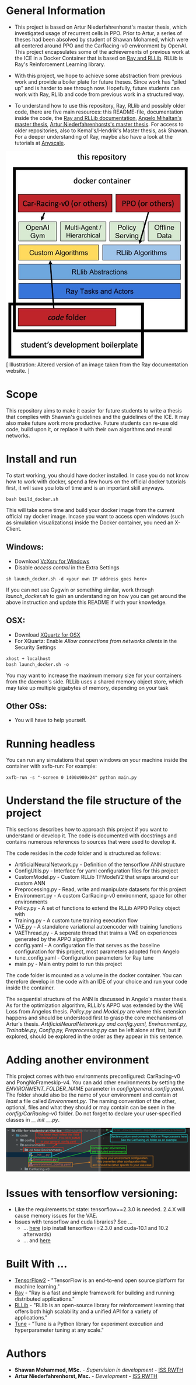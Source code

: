 # General Information

* This project is based on Artur Niederfahrenhorst's master thesis, which investigated usage of recurrent cells in PPO.
Prior to Artur, a series of theses had been absolved by student of Shawan Mohamed, which were all centered around
PPO and the CarRacing-v0 environment by OpenAI. This project encapsulates some of the achievements of previous work
at the ICE in a Docker Container that is based on [Ray and RLLib](docs.ray.io/). RLLib is Ray's Reinforcement Learning
library.

* With this project, we hope to achieve some abstraction from previous work and provide a boiler plate for future theses.
Since work has "piled up" and is harder to see through now. 
Hopefully, future students can work with Ray, RLlib and code from previous work in a structured way.

* To understand how to use this repository, Ray, RLlib and possibly older code, there are five main resources: this 
README-file, documentation inside the code, the [Ray and RLLib documentation](https://docs.ray.io/),
[Angelo Mihaltan's master thesis](https://pub-gitlab.iss.rwth-aachen.de/ShawanMohammed2/angelo_ma),
[Artur Niederfahrenhorsts's master thesis](https://pub-gitlab.iss.rwth-aachen.de/niederfahrenhorst/master-thesis-artur-niederfahrenhorst).
For access to older repositories, also to Kemal's/Hendrik's Master thesis, ask Shawan.
For a deeper understanding of Ray, maybe also have a look at the tutorials at [Anyscale](https://anyscale.dev/).

![Overview of this repo](resources/rllib-for-students-at-the-ice-graphic.jpg "Overview")
\[ Illustration: Altered version of an image taken from the Ray documentation website. \]
# Scope

This repository aims to make it easier for future students to write a thesis that complies with Shawan's guidelines and 
the guidelines of the ICE. It may also make future work more productive. Future students can re-use old code, 
build upon it, or replace it with their own algorithms and neural networks. 

# Install and run

To start working, you should have docker installed. In case you do not know how to work with docker, spend a few hours
on the official docker tutorials first, it will save you lots of time and is an important skill anyways.

```
bash build_docker.sh
```

This will take some time and build your docker image from the current official ray docker image.
Incase you want to access open windows (such as simulation visualizations) inside the Docker container, you need an X-Client. 

## Windows:
* Download [VcXsrv for Windows](https://sourceforge.net/projects/vcxsrv/)
* Disable *access control* in the Extra Settings
```
sh launch_docker.sh -d <your own IP address goes here>
```
If you can not use Gygwin or something similar, work through *launch_docker.sh* to gain an understanding on how you can
get around the above instruction and update this README if with your knowledge.

## OSX:
* Download [XQuartz for OSX](https://www.xquartz.org/)
* For XQuartz: Enable *Allow connections from networks clients* in the Security Settings
```
xhost + localhost
bash launch_docker.sh -o
```

You may want to increase the maximum memory size for your containers from the daemon's side. RLLib uses a shared memory
object store, which may take up multiple gigabytes of memory, depending on your task

## Other OSs:
* You will have to help yourself.


# Running headless

You can run any simulations that open windows on your machine inside the container with xvfb-run:
For example:
```
xvfb-run -s "-screen 0 1400x900x24" python main.py
```

# Understand the file structure of the project

This sections describes how to approach this project if you want to understand or develop it.
The code is documented with docstrings and contains numerous references to sources that were used to develop it.

The code resides in the *code* folder and is structured as follows:

* ArtificialNeuralNetwork.py - Definition of the tensorflow ANN structure
* ConfigUtils.py - Interface for yaml configuration files for this project
* CustomModel.py - Custom RLLib TFModelV2 that wraps around our custom ANN
* Preprocessing.py - Read, write and manipulate datasets for this project
* Environment.py - A custom CarRacing-v0 environment, space for other environments
* Policy.py - A set of functions to extend the RLLib APPO Policy object with
* Training.py - A custom tune training execution flow
* VAE.py - A standalone variational autoencoder with training functions
* VAEThread.py - A seperate thread that trains a VAE on experiences generated by the APPO algorithm
* config.yaml - A configuration file that serves as the baseline configuration for this project, most parameters 
adopted from Angelo
* tune_config.yaml - Configuration parameters for Ray tune
* main.py - Main entry point to run this project

The code folder is mounted as a volume in the docker container. You can therefore develop in the code with an IDE of 
your choice and run your code inside the container. 

The sequential structure of the ANN is discussed in Angelo's master thesis.
As for the optimization algorithm, RLLib's APPO was extended by the VAE Loss from Angelos thesis.
*Policy.py* and *Model.py* are where this extension happens and should be understood first to grasp the core mechanisms of Artur's thesis.
*ArtificialNeuralNetwork.py and config.yaml, Environment.py, Trainable.py, Config.py, Preprocessing.py* can be left alone at first, but if explored, should be explored in the order as they appear in this sentence.

# Adding another environment
This project comes with two environments preconfigured: CarRacing-v0 and PongNoFrameskip-v4.
You can add other environments by setting the *ENVIRONMENT_FOLDER_NAME* parameter in *config/general_config.yaml*.
The folder should also be the name of your environment and contain *at least* a file called *Environment.py*.
The naming convention of the other, optional, files and what they should or may contain can be seen in the 
*config/CarRacing-v0* folder. Do not forget to declare your user-specified classes in *__ init __.py*.

![Adding another environment](resources/Environments.png "Environments")

# Issues with tensorflow versioning:

* Like the requirements.txt state: tensorflow==2.3.0 is needed. 2.4.X will cause memory issues for the VAE. 
* Issues with tensorflow and cuda libraries? See ...
    * ... [here](https://www.tensorflow.org/install/gpu) (pip install tensorflow==2.3.0 and cuda-10.1 and 10.2 afterwards) 
    * ... and [here](https://github.com/tensorflow/tensorflow/issues/26182#issuecomment-685234832) 


# Built With ...

* [TensorFlow2](https://www.tensorflow.org) - "TensorFlow is an end-to-end open source platform for machine learning."
* [Ray](https://docs.ray.io/en/latest/) - "Ray is a fast and simple framework for building and running distributed applications."
* [RLLib](https://docs.ray.io/en/latest/rllib.html) - "RLlib is an open-source library for reinforcement learning that offers both high scalability and a unified API for a variety of applications."
* [Tune](https://docs.ray.io/en/latest/tune.html) - "Tune is a Python library for experiment execution and hyperparameter tuning at any scale."


# Authors

* **Shawan Mohammed, MSc.** - *Supervision in development* - [ISS RWTH](https://www.ice.rwth-aachen.de/institute/staff/scientific-staff/shawan-mohammed/)
* **Artur Niederfahrenhorst, Msc.** - *Development* - [ISS RWTH](https://www.ice.rwth-aachen.de/institute/student-members/student-assistants/#ArturNiederfahrenhorst)

